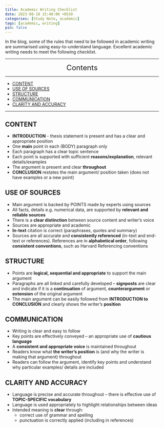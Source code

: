 ```yaml
---
title: Academic Writing Checklist
date: 2023-08-10 15:40:00 +0530
categories: [Study Note, academic]
tags: [academic, writing]
pin: false
---
```



In the blog, some of the rules that need to be followed in academic writing are summarised using easy-to-understand language. Excellent academic writing needs to meet the following checklist.


---
<center><font size='5'> Contents </font></center>

---

<!-- TOC -->
  * [CONTENT](#content)
  * [USE OF SOURCES](#use-of-sources)
  * [STRUCTURE](#structure)
  * [COMMUNICATION](#communication)
  * [CLARITY AND ACCURACY](#clarity-and-accuracy)
<!-- TOC -->

---

## CONTENT

* **INTRODUCTION** - thesis statement is present and has a clear and appropriate position 
* One **main** point in each (BODY) paragraph only 
* Each paragraph has a clear topic sentence 
* Each point is supported with sufficient **reasons/explanation**, relevant details/examples 
* The argument is present and clear **throughout** 
* **CONCLUSION** restates the main argument/ position taken (does not have examples or a new point)

## USE OF SOURCES

* Main argument is backed by POINTS made by experts using sources 
* All facts, details e.g. numerical data, are supported by **relevant and reliable sources** 
* There is a **clear distinction** between source content and writer’s voice 
* Sources are appropriate and academic 
* **In-text** citation is correct (paraphrases, quotes and summary) 
* Sources are all accurate and **consistently referenced** (in-text and end-text or references). References are in **alphabetical order**, following **consistent conventions**, such as Harvard Referencing conventions

## STRUCTURE

* Points are **logical, sequential and appropriate** to support the main argument 
* Paragraphs are all linked and carefully developed – **signposts** are clear and indicate if it is a **continuation** of argument, **counterargument** or **extension** of the original argument 
* The main argument can be easily followed from **INTRODUCTION to CONCLUSION** and clearly shows the writer’s **position**

## COMMUNICATION

* Writing is clear and easy to follow 
* Key points are effectively conveyed – an appropriate use of **cautious language**
* A **consistent and appropriate voice** is maintained throughout 
* Readers know what **the writer’s position** is (and why the writer is making that argument) throughout
* Readers can follow the argument, identify key points and understand why particular examples/ details are included

## CLARITY AND ACCURACY

* Language is precise and accurate throughout – there is effective use of **TOPIC-SPECIFIC vocabulary** 
* Language is used appropriately to highlight relationships between ideas 
* Intended meaning is **clear** through: 
   * correct use of grammar and spelling 
   * punctuation is correctly applied (including in references)
